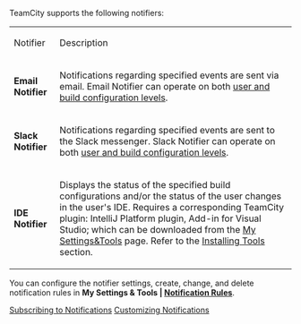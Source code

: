 [//]: # (title: Notifier)
[//]: # (auxiliary-id: Notifier)

TeamCity supports the following notifiers:

<table><tr>

<td>

Notifier


</td>

<td>

Description


</td></tr><tr>

<td>

__Email Notifier__


</td>

<td>

Notifications regarding specified events are sent via email. Email Notifier can operate on both [user and build configuration levels](configuring-notifications.md).

</td></tr>

<tr>

<td>

__Slack Notifier__


</td>

<td>

Notifications regarding specified events are sent to the Slack messenger. Slack Notifier can operate on both [user and build configuration levels](configuring-notifications.md).

</td></tr>

<tr>

<td>

__IDE Notifier__


</td>

<td>

Displays the status of the specified build configurations and/or the status of the user changes in the user's IDE. Requires a corresponding TeamCity plugin: IntelliJ Platform plugin, Add-in for Visual Studio; which can be downloaded from the [My Settings&amp;Tools](adding-notification-rules.md) page. Refer to the [Installing Tools](installing-tools.md) section. 


</td></tr>
</table>

You can configure the notifier settings, create, change, and delete notification rules in __My Settings \& Tools | [Notification Rules](adding-notification-rules.md)__.

 <seealso>
        <category ref="user-guide">
            <a href="adding-notification-rules.md">Subscribing to Notifications</a>
        </category>
        <category ref="admin-guide" product="tc">
            <a href="customizing-notification-templates.md">Customizing Notifications</a>
        </category>
</seealso>